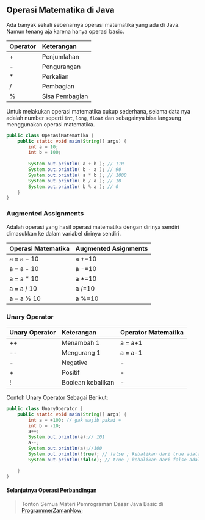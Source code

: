 ## Operasi Matematika di Java
Ada banyak sekali sebenarnya operasi matematika yang ada di Java. Namun tenang aja karena hanya operasi basic.

| Operator | Keterangan      |
|:---------|:----------------|
| +        | Penjumlahan     |
| -        | Pengurangan     |
| *        | Perkalian       |
| /        | Pembagian       |
| %        | Sisa Pembagian  |

Untuk melakukan operasi matematika cukup sederhana, selama data nya adalah number seperti `int`, `long`, `float` dan sebagainya bisa langsung menggunakan operasi matematika.

```java
public class OperasiMatematika {
    public static void main(String[] args) {
        int a = 10;
        int b = 100;
        
        System.out.println( a + b ); // 110
        System.out.println( b - a ); // 90
        System.out.println( a * b ); // 1000
        System.out.println( b / a ); // 10
        System.out.println( b % a ); // 0
    }
}
```
### Augmented Assignments
Adalah operasi yang hasil operasi matematika dengan dirinya sendiri dimasukkan ke dalam variabel dirinya sendiri.

| Operasi Matematika | Augmented Asignments |
|:-------------------|:---------------------|
| a = a + 10         | a +=10               |
| a = a - 10         | a -=10               |
| a = a * 10         | a *=10               |
| a = a / 10         | a /=10               |
| a = a % 10         | a %=10               |

### Unary Operator
| Unary Operator | Keterangan        | Operator Matematika |
|:---------------|:------------------|:--------------------|
| ++             | Menambah 1        | a = a+1             |
| --             | Mengurang 1       | a = a-1             |
| -              | Negative          | -                   |
| +              | Positif           | -                   |
| !              | Boolean kebalikan | -                   |

Contoh Unary Operator Sebagai Berikut:

```java
public class UnaryOperator {
    public static void main(String[] args) {
        int a = +100; // gak wajib pakai +
        int b = -10;
        a++;
        System.out.println(a);// 101
        a--;
        System.out.println(a);//100
        System.out.println(!true); // false ; kebalikan dari true adalah false
        System.out.println(!false); // true ; kebalikan dari false adalah true

    }
}
```
#### Selanjutnya [Operasi Perbandingan](./OperasiPerbandingan.md)
> Tonton Semua Materi Pemrograman Dasar Java Basic di [ProgrammerZamanNow](https://www.udemy.com/course/pemrograman-java-pemula-sampai-mahir);